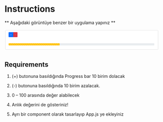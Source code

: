 # Instructions  

** Aşağıdaki görüntüye benzer bir uygulama yapınız **

  ![alt text](task.png)

  

  ## Requirements
  1. (+) butonuna basıldığında Progress bar 10 birim dolacak

  2. (-) butonuna basıldığında 10 birim azalacak.

  3. 0 – 100 arasında değer alabilecek

  4. Anlık değerini de gösteriniz!

  5. Ayrı bir component olarak tasarlayıp App.js ye ekleyiniz